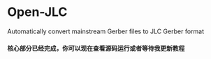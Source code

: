 # Open-JLC
Automatically convert mainstream Gerber files to JLC Gerber format

#### 核心部分已经完成，你可以现在查看源码运行或者等待我更新教程

